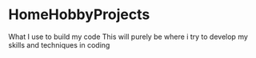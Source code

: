 # HomeHobbyProjects
What I use to build my code
This will purely be where i try to develop my skills and techniques in coding
